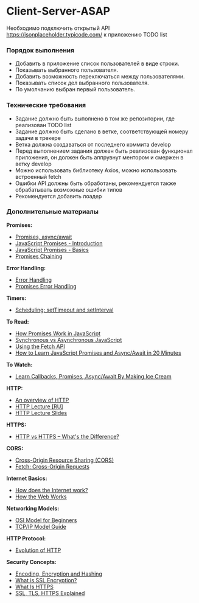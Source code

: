 # Client-Server-ASAP

Необходимо подключить открытый API https://jsonplaceholder.typicode.com/ к приложению TODO list

### Порядок выполнения
- Добавить в приложение список пользователей в виде строки.
- Показывать выбранного пользователя.
- Добавить возможность переключаться между пользователями.
- Показывать список дел выбранного пользователя.
- По умолчанию выбран первый пользователь.

### Технические требования
- Задание должно быть выполнено в том же репозитории, где реализован TODO list
- Задание должно быть сделано в ветке, соответствующей номеру задачи в трекере
- Ветка должна создаваться от последнего коммита develop
- Перед выполнением задания должен быть реализован функционал приложения, он должен быть аппрувнут ментором и смержен в ветку develop
- Можно использовать библиотеку Axios, можно использовать встроенный fetch
- Ошибки API должны быть обработаны, рекомендуется также обрабатывать возможные ошибки типов
- Рекомендуется добавить лоадер

### Дополнительные материалы
 **Promises:**

   - [Promises, async/await](https://javascript.info/async)
   - [JavaScript Promises - Introduction](https://www.codeguage.com/courses/advanced-js/promises-introduction)
   - [JavaScript Promises - Basics](https://www.codeguage.com/courses/advanced-js/promises-basics)
   - [Promises Chaining](https://www.codeguage.com/courses/advanced-js/promises-chaining)

**Error Handling:**

   - [Error Handling](https://javascript.info/error-handling)
   - [Promises Error Handling](https://www.codeguage.com/courses/advanced-js/promises-error-handling)

 **Timers:**

   - [Scheduling: setTimeout and setInterval](https://javascript.info/settimeout-setinterval)

**To Read:**

  - [How Promises Work in JavaScript](https://www.freecodecamp.org/news/guide-to-javascript-promises/#how-to-handle-errors-in-async-await)
  - [Synchronous vs Asynchronous JavaScript](https://www.freecodecamp.org/news/synchronous-vs-asynchronous-in-javascript/)
  - [Using the Fetch API](https://developer.mozilla.org/en-US/docs/Web/API/Fetch_API/Using_Fetch)
  - [How to Learn JavaScript Promises and Async/Await in 20 Minutes](https://www.freecodecamp.org/news/learn-promise-async-await-in-20-minutes/)

**To Watch:**

  - [Learn Callbacks, Promises, Async/Await By Making Ice Cream](https://www.youtube.com/watch?v=n5ZtTO1ArWg)

**HTTP:**

- [An overview of HTTP](https://developer.mozilla.org/en-US/docs/Web/HTTP/Overview)
- [HTTP Lecture [RU]](https://www.youtube.com/watch?v=jOUb8wot2sU)
- [HTTP Lecture Slides](https://slides.com/dzmitrytsebruk/http)

**HTTPS:**

- [HTTP vs HTTPS – What's the Difference?](https://www.freecodecamp.org/news/http-vs-https/)

**CORS:**

- [Cross-Origin Resource Sharing (CORS)](https://developer.mozilla.org/en-US/docs/Web/HTTP/CORS)
- [Fetch: Cross-Origin Requests](https://javascript.info/fetch-crossorigin)

**Internet Basics:**

  - [How does the Internet work?](https://developer.mozilla.org/en-US/docs/Learn/Common_questions/Web_mechanics/How_does_the_Internet_work)
  - [How the Web Works](https://developer.mozilla.org/en-US/docs/Learn/Getting_started_with_the_web/How_the_Web_works)

**Networking Models:**

  - [OSI Model for Beginners](https://www.hackercoolmagazine.com/osi-model-for-beginners/#:~:text=In%20OSI%20Model%2C%20the%20network,these%20layers%20in%20more%20detail.)
  - [TCP/IP Model Guide](https://www.simplilearn.com/tutorials/cyber-security-tutorial/what-is-tcp-ip-model#:~:text=TCP%2FIP%20allows%20computers%20on,the%20host%20to%20the%20host.)

**HTTP Protocol:**

  - [Evolution of HTTP](https://developer.mozilla.org/en-US/docs/Web/HTTP/Basics_of_HTTP/Evolution_of_HTTP)

**Security Concepts:**

  - [Encoding, Encryption and Hashing](https://auth0.com/blog/encoding-encryption-hashing/)
  - [What is SSL Encryption?](https://www.arkoselabs.com/explained/ssl-encryption/)
  - [What Is HTTPS](https://www.cloudflare.com/learning/ssl/what-is-https/)
  - [SSL, TLS, HTTPS Explained](https://www.youtube.com/watch?v=j9QmMEWmcfo)
